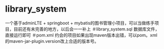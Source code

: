 # library_system
一个基于adminLTE + springboot + mybatis的图书管理小项目，可以当做练手项目，目前还有未完善的地方，以后会一一补上
＃library_system.sql
数据库文件，直接运行即可
＃pom.xml
约会的项目如果出现maven版本出错，可以pom。xml的maven-jar-plugin.version改上合适的版本号。
